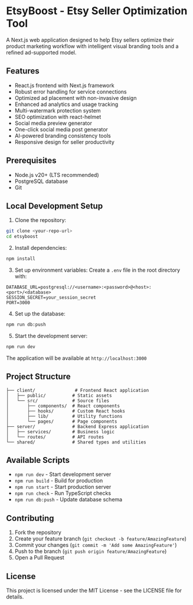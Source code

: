 # EtsyBoost - Etsy Seller Optimization Tool

A Next.js web application designed to help Etsy sellers optimize their product marketing workflow with intelligent visual branding tools and a refined ad-supported model.

## Features

- React.js frontend with Next.js framework
- Robust error handling for service connections
- Optimized ad placement with non-invasive design
- Enhanced ad analytics and usage tracking
- Multi-watermark protection system
- SEO optimization with react-helmet
- Social media preview generator
- One-click social media post generator
- AI-powered branding consistency tools
- Responsive design for seller productivity

## Prerequisites

- Node.js v20+ (LTS recommended)
- PostgreSQL database
- Git

## Local Development Setup

1. Clone the repository:
```bash
git clone <your-repo-url>
cd etsyboost
```

2. Install dependencies:
```bash
npm install
```

3. Set up environment variables:
Create a `.env` file in the root directory with:
```env
DATABASE_URL=postgresql://<username>:<password>@<host>:<port>/<database>
SESSION_SECRET=your_session_secret
PORT=3000
```

4. Set up the database:
```bash
npm run db:push
```

5. Start the development server:
```bash
npm run dev
```

The application will be available at `http://localhost:3000`

## Project Structure

```
├── client/               # Frontend React application
│   ├── public/          # Static assets
│   └── src/             # Source files
│       ├── components/  # React components
│       ├── hooks/       # Custom React hooks
│       ├── lib/         # Utility functions
│       └── pages/       # Page components
├── server/              # Backend Express application
│   ├── services/        # Business logic
│   └── routes/          # API routes
└── shared/              # Shared types and utilities
```

## Available Scripts

- `npm run dev` - Start development server
- `npm run build` - Build for production
- `npm run start` - Start production server
- `npm run check` - Run TypeScript checks
- `npm run db:push` - Update database schema

## Contributing

1. Fork the repository
2. Create your feature branch (`git checkout -b feature/AmazingFeature`)
3. Commit your changes (`git commit -m 'Add some AmazingFeature'`)
4. Push to the branch (`git push origin feature/AmazingFeature`)
5. Open a Pull Request

## License

This project is licensed under the MIT License - see the LICENSE file for details.

